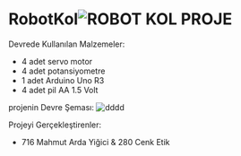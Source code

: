 # RobotKol![ROBOT KOL PROJE](https://github.com/WOR35/RobotKol/assets/133985542/53e51884-049d-436e-96f1-eced68ef8344)

Devrede Kullanılan Malzemeler: 
* 4 adet servo motor
* 4 adet potansiyometre
* 1 adet Arduino Uno R3
* 4 adet pil AA 1.5 Volt
                                

projenin Devre Şeması:
![dddd](https://github.com/WOR35/RobotKol/assets/133985542/01c78d0c-cb62-46de-92b5-5edab927d711)



Projeyi Gerçekleştirenler: 
 * 716 Mahmut Arda Yiğici & 280 Cenk Etik
